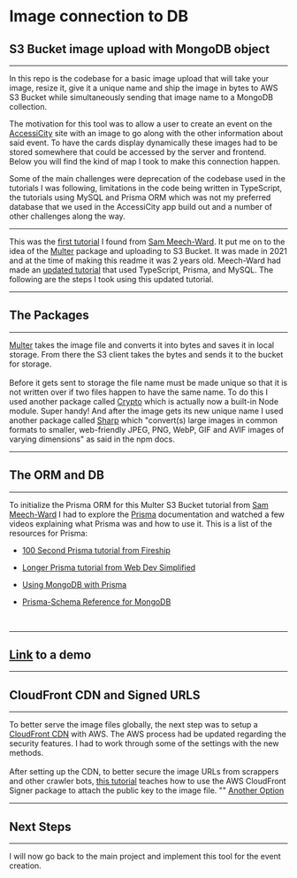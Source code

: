# Image connection to DB

## S3 Bucket image upload with MongoDB object

---

In this repo is the codebase for a basic image upload that will take your image, resize it, give it a unique name and ship the image in bytes to AWS S3 Bucket while simultaneously sending that image name to a MongoDB collection.

The motivation for this tool was to allow a user to create an event on the <a href="https://all-access-client.vercel.app/">AccessiCity</a> site with an image to go along with the other information about said event. To have the cards display dynamically these images had to be stored somewhere that could be accessed by the server and frontend. Below you will find the kind of map I took to make this connection happen.

Some of the main challenges were deprecation of the codebase used in the tutorials I was following, limitations in the code being written in TypeScript, the tutorials using MySQL and Prisma ORM which was not my preferred database that we used in the AccessiCity app build out and a number of other challenges along the way.

---

This was the <a href="https://www.youtube.com/watch?v=NZElg91l_ms&t=919s&ab_channel=SamMeech-Ward">first tutorial</a> I found from <a href="https://www.youtube.com/@SamMeechWard">Sam Meech-Ward</a>. It put me on to the idea of the <a href="https://www.npmjs.com/package/multer">Multer</a> package and uploading to S3 Bucket. It was made in 2021 and at the time of making this readme it was 2 years old. Meech-Ward had made an <a href="https://www.youtube.com/watch?v=eQAIojcArRY&ab_channel=SamMeech-Ward">updated tutorial</a> that used TypeScript, Prisma, and MySQL. The following are the steps I took using this updated tutorial.
<br>

---

## The Packages

---

<a href="https://www.npmjs.com/package/multer">Multer</a> takes the image file and converts it into bytes and saves it in local storage. From there the S3 client takes the bytes and sends it to the bucket for storage.
<br>
<br>
Before it gets sent to storage the file name must be made unique so that it is not written over if two files happen to have the same name. To do this I used another package called <a href="https://www.npmjs.com/package/crypto">Crypto</a> which is actually now a built-in Node module. Super handy! And after the image gets its new unique name I used another package called <a href="https://www.npmjs.com/package/sharp">Sharp</a> which "convert(s) large images in common formats to smaller, web-friendly JPEG, PNG, WebP, GIF and AVIF images of varying dimensions" as said in the npm docs.
<br>

---

## The ORM and DB

---

To initialize the Prisma ORM for this Multer S3 Bucket tutorial from <a href="https://www.youtube.com/watch?v=eQAIojcArRY&ab_channel=SamMeech-Ward">Sam Meech-Ward</a> I had to explore the <a href="">Prisma</a> documentation and watched a few videos explaining what Prisma was and how to use it. This is a list of the resources for Prisma:
<br>
<a href=""></a>

- <a href="https://www.youtube.com/watch?v=rLRIB6AF2Dg&ab_channel=Fireship">100 Second Prisma tutorial from Fireship</a>
- <a href="https://www.youtube.com/watch?v=RebA5J-rlwg&ab_channel=WebDevSimplified">Longer Prisma tutorial from Web Dev Simplified</a>

- <a href="https://www.prisma.io/docs/getting-started/setup-prisma/start-from-scratch/mongodb-node-mongodb">Using MongoDB with Prisma</a>

- <a href="https://www.prisma.io/docs/concepts/components/prisma-schema">Prisma-Schema Reference for MongoDB</a>

<br>

---

## <a href="https://www.youtube.com/watch?v=kGVzLDrHevc&ab_channel=krsnamara">Link</a> to a demo

---

## CloudFront CDN and Signed URLS

---

To better serve the image files globally, the next step was to setup a
<a href="https://www.youtube.com/watch?v=kbI7kRWAU-w&ab_channel=SamMeech-Ward">CloudFront CDN</a> with AWS. The AWS process had be updated regarding the security features. I had to work through some of the settings with the new methods.
<br>
<br>
After setting up the CDN, to better secure the image URLs from scrappers and other crawler bots, <a href="https://www.youtube.com/watch?v=EIYrhbBk7do&ab_channel=SamMeech-Ward">this tutorial</a> teaches how to use the AWS CloudFront Signer package to attach the public key to the image file.
""
<a href="https://tanarindev.medium.com/how-to-easily-store-and-display-user-images-in-react-68962e16fe49"> Another Option</a>

---

## Next Steps

---

I will now go back to the main project and implement this tool for the event creation.
